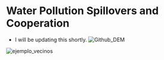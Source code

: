 # Water Pollution Spillovers and Cooperation

- I will be updating this shortly. 
![Github_DEM](https://user-images.githubusercontent.com/87843175/126739709-53ea4f8f-8167-4fa1-b331-5f78b9eb9355.png)

![ejemplo_vecinos](https://user-images.githubusercontent.com/87843175/136896089-5e42a4a5-cc13-4e23-8f25-06af7be0db2e.png)
